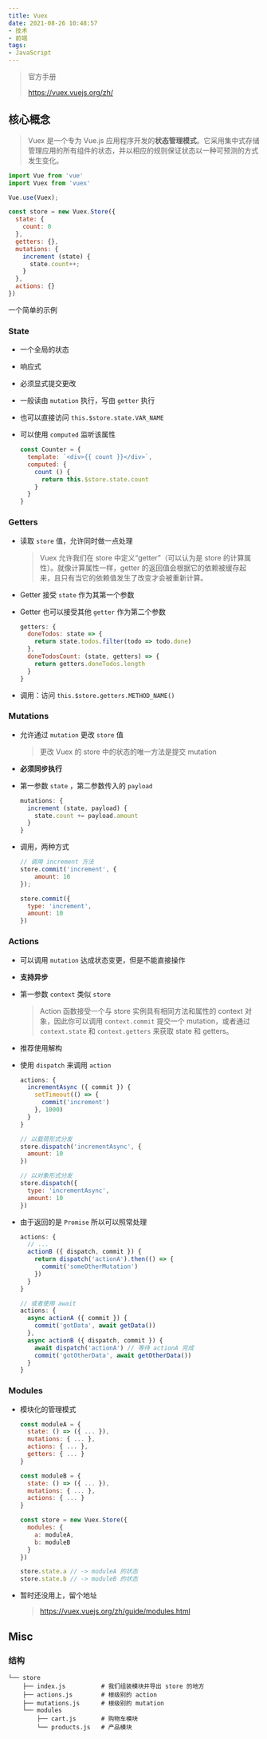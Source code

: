 ```yaml
---
title: Vuex
date: 2021-08-26 10:48:57
- 技术
- 前端
tags:
- JavaScript
---
```

> 官方手册
>
> https://vuex.vuejs.org/zh/

## 核心概念

> Vuex 是一个专为 Vue.js 应用程序开发的**状态管理模式**。它采用集中式存储管理应用的所有组件的状态，并以相应的规则保证状态以一种可预测的方式发生变化。

```javascript
import Vue from 'vue'
import Vuex from 'vuex'

Vue.use(Vuex);

const store = new Vuex.Store({
  state: {
    count: 0
  },
  getters: {},
  mutations: {
    increment (state) {
      state.count++;
    }
  },
  actions: {}
})
```

一个简单的示例

<!--more-->

### State

- 一个全局的状态

- 响应式

- 必须显式提交更改

- 一般读由 `mutation` 执行，写由 `getter` 执行

- 也可以直接访问 `this.$store.state.VAR_NAME`

- 可以使用 `computed` 监听该属性

  ``` javascript
  const Counter = {
    template: `<div>{{ count }}</div>`,
    computed: {
      count () {
        return this.$store.state.count
      }
    }
  }
  ```



### Getters

- 读取 `store` 值，允许同时做一点处理

  > Vuex 允许我们在 store 中定义“getter”（可以认为是 store 的计算属性）。就像计算属性一样，getter 的返回值会根据它的依赖被缓存起来，且只有当它的依赖值发生了改变才会被重新计算。

- Getter 接受 `state` 作为其第一个参数

- Getter 也可以接受其他 `getter` 作为第二个参数

  ``` javascript
  getters: {
    doneTodos: state => {
      return state.todos.filter(todo => todo.done)
    },
    doneTodosCount: (state, getters) => {
      return getters.doneTodos.length
    }
  }
  ```

- 调用：访问 `this.$store.getters.METHOD_NAME()`



### Mutations

- 允许通过 `mutation` 更改 `store` 值

  > 更改 Vuex 的 store 中的状态的唯一方法是提交 mutation

- **必须同步执行**

- 第一参数 `state` ，第二参数传入的 `payload`

  ```javascript
  mutations: {
    increment (state, payload) {
      state.count += payload.amount
    }
  }
  ```

- 调用，两种方式

  ```javascript
  // 调用 increment 方法
  store.commit('increment', {
      amount: 10
  });
  
  store.commit({
    type: 'increment',
    amount: 10
  })
  ```

  

### Actions

- 可以调用 `mutation` 达成状态变更，但是不能直接操作

- **支持异步**

- 第一参数 `context` 类似 `store`

  > Action 函数接受一个与 store 实例具有相同方法和属性的 context 对象，因此你可以调用 `context.commit` 提交一个 mutation，或者通过 `context.state` 和 `context.getters` 来获取 state 和 getters。

- 推荐使用解构

- 使用 `dispatch` 来调用 `action`

  ```javascript
  actions: {
    incrementAsync ({ commit }) {
      setTimeout(() => {
        commit('increment')
      }, 1000)
    }
  }
  
  // 以载荷形式分发
  store.dispatch('incrementAsync', {
    amount: 10
  })
  
  // 以对象形式分发
  store.dispatch({
    type: 'incrementAsync',
    amount: 10
  })
  ```

- 由于返回的是 `Promise` 所以可以照常处理

  ``` javascript
  actions: {
    // ...
    actionB ({ dispatch, commit }) {
      return dispatch('actionA').then(() => {
        commit('someOtherMutation')
      })
    }
  }
  
  // 或者使用 await
  actions: {
    async actionA ({ commit }) {
      commit('gotData', await getData())
    },
    async actionB ({ dispatch, commit }) {
      await dispatch('actionA') // 等待 actionA 完成
      commit('gotOtherData', await getOtherData())
    }
  }
  ```

  

### Modules

- 模块化的管理模式

  ```javascript
  const moduleA = {
    state: () => ({ ... }),
    mutations: { ... },
    actions: { ... },
    getters: { ... }
  }
  
  const moduleB = {
    state: () => ({ ... }),
    mutations: { ... },
    actions: { ... }
  }
  
  const store = new Vuex.Store({
    modules: {
      a: moduleA,
      b: moduleB
    }
  })
  
  store.state.a // -> moduleA 的状态
  store.state.b // -> moduleB 的状态
  ```

- 暂时还没用上，留个地址

  > https://vuex.vuejs.org/zh/guide/modules.html



## Misc

### 结构

```
└── store
    ├── index.js          # 我们组装模块并导出 store 的地方
    ├── actions.js        # 根级别的 action
    ├── mutations.js      # 根级别的 mutation
    └── modules
        ├── cart.js       # 购物车模块
        └── products.js   # 产品模块
```



